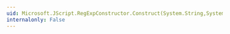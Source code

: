 ```yaml
---
uid: Microsoft.JScript.RegExpConstructor.Construct(System.String,System.Boolean,System.Boolean,System.Boolean)
internalonly: False
---
```

